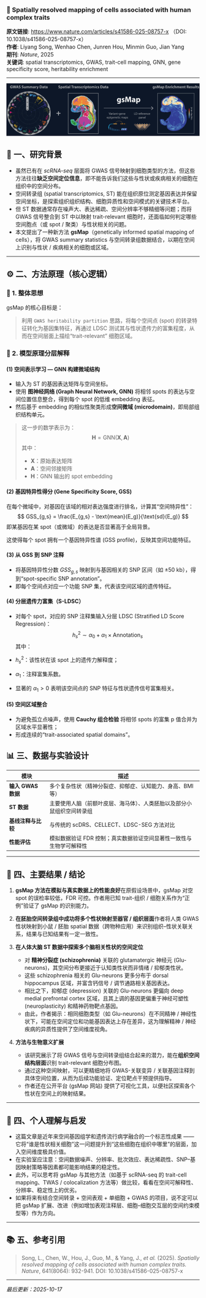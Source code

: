 ### 📄  Spatially resolved mapping of cells associated with human complex traits

**原文链接**: https://www.nature.com/articles/s41586-025-08757-x （DOI: 10.1038/s41586-025-08757-x） \
**作者**: Liyang Song, Wenhao Chen, Junren Hou, Minmin Guo, Jian Yang  \
**期刊**: *Nature*, 2025 \
**关键词**: spatial transcriptomics, GWAS, trait-cell mapping, GNN, gene specificity score, heritability enrichment

---
![1760683377199](image/2025-05-23_gsMap/1760683377199.png)
## 🧠 一、研究背景

- 虽然已有在 *scRNA-seq* 层面将 GWAS 信号映射到细胞类型的方法，但这些方法往往**缺乏空间定位信息**，即不能告诉我们这些与性状或疾病相关的细胞在组织中的空间分布。
- 空间转录组 (spatial transcriptomics, ST) 能在组织原位测定基因表达并保留空间坐标，是探索组织组织结构、细胞异质性和空间模式的关键技术平台。
- 但 ST 数据通常存在噪声大、表达稀疏、空间分辨率不够精细等问题；而将 GWAS 信号整合到 ST 中以映射 trait-relevant 细胞时，还面临如何判定哪些空间胞点（或 spot / 聚类）与性状相关的问题。
- 本文提出了一种新方法 **gsMap**（genetically informed spatial mapping of cells），将 GWAS summary statistics 与空间转录组数据结合，以期在空间上识别与性状 / 疾病相关的细胞或区域。

---

## ⚙️ 二、方法原理（核心逻辑）

### 🧩 1. 整体思想
gsMap 的核心目标是：  
> 利用 `GWAS heritability partition` 思路，将每个空间点 (spot) 的转录特征转化为基因集特征，再通过 LDSC 测试其与性状遗传力的富集程度，从而在空间层面上描绘“trait-relevant” 细胞区域。

### 🧠 2. 模型原理分层解释

#### (1) 空间表示学习 — GNN 构建微域结构
- 输入为 ST 的基因表达矩阵与空间坐标。  
- 使用 **图神经网络 (Graph Neural Network, GNN)** 将相邻 spots 的表达与空间位置信息整合，得到每个 spot 的低维 embedding 表征。  
- 然后基于 embedding 的相似性聚类形成**空间微域 (microdomain)**，即局部组织结构单元。

> 这一步的数学表示为：  
> $$
> \mathbf{H} = \text{GNN}(\mathbf{X}, \mathbf{A})
> $$
> 其中：  
> - $\mathbf{X}$：原始表达矩阵  
> - $\mathbf{A}$：空间邻接矩阵  
> - $\mathbf{H}$：GNN 输出的 spot embedding

#### (2) 基因特异性得分 (Gene Specificity Score, GSS)
在每个微域中，对基因在该域的相对表达强度进行排名，计算其“空间特异性”：
$$
GSS_{g,s} = \frac{E_{g,s} - \text{mean}(E_g)}{\text{sd}(E_g)}
$$
即某基因在某 spot（或微域）的表达是否显著高于全局背景。

这使得每个 spot 拥有一个基因特异性谱 (GSS profile)，反映其空间功能特征。

#### (3) 从 GSS 到 SNP 注释
- 将基因特异性分数 $GSS_{g,s}$ 映射到与基因相关的 SNP 区间（如 ±50 kb），得到“spot-specific SNP annotation”。  
- 即每个空间点对应一个功能 SNP 集，代表该空间区域的遗传特征。

#### (4) 分层遗传力富集（S-LDSC）
- 对每个 spot，对应的 SNP 注释集输入分层 LDSC (Stratified LD Score Regression)：  
$$
h^2_s \sim \alpha_0 + \alpha_1 \times \text{Annotation}_s
$$
其中：
- $h^2_s$：该性状在该 spot 上的遗传力解释度；
- $\alpha_1$：注释富集系数。

- 显著的 $\alpha_1 > 0$ 表明该空间点的 SNP 特征与性状遗传信号富集相关。

#### (5) 空间区域整合
- 为避免孤立点噪声，使用 **Cauchy 组合检验** 将相邻 spots 的富集 p 值合并为区域水平显著性；
- 形成连续的“trait-associated spatial domains”。



## 📊 三、数据与实验设计

| 模块 | 描述 |
|------|------|
| **输入 GWAS 数据** | 多个复杂性状（精神分裂症、抑郁症、认知能力、身高、BMI 等） |
| **ST 数据** | 主要使用人脑（前额叶皮层、海马体）、人类胚胎以及部分小鼠组织空间转录组 |
| **基线注释与比较** | 与传统的 scDRS、CELLECT、LDSC-SEG 方法对比 |
| **性能评估** | 模拟数据验证 FDR 控制；真实数据验证空间显著性一致性与生物学可解释性 |                                         |

---

## 🧩 四、主要结果 / 结论

1. **gsMap 方法在模拟与真实数据上的性能良好**在原假设场景中，gsMap 对空 spot 的误检率较低，FDR 可控。作者用已知 trait-组织 / 细胞关系作为“正例”验证了 gsMap 的识别能力。
2. **在胚胎空间转录组中成功将多个性状映射至器官 / 组织层面**作者将人类 GWAS 性状映射到小鼠 / 胚胎 spatial 数据（跨物种应用）来识别组织–性状关联关系，结果与已知结果有一定一致性。
3. **在人体大脑 ST 数据中探索多个脑相关性状的空间定位**

   - 对 **精神分裂症 (schizophrenia)** 关联的 glutamatergic 神经元 (Glu-neurons)，其空间分布更接近于认知类性状而非情绪 / 抑郁类性状。
   - 这些 schizophrenia 相关的 Glu-neurons 更多分布于 dorsal hippocampus 区域，并富含钙信号 / 调节通路相关基因表达。
   - 相比之下，抑郁症 (depression) 关联的 Glu-neurons 更偏向 deep medial prefrontal cortex 区域，且其上调的基因更偏重于神经可塑性 (neuroplasticity) 和精神药物靶点基因。
   - 由此，作者揭示：相同细胞类型（如 Glu-neurons）在不同精神 / 神经性状下，可能在空间定位和功能基因表达上存在差异，这为理解精神 / 神经疾病的异质性提供了空间维度视角。
4. **方法与生物意义扩展**

   - 该研究展示了将 GWAS 信号与空间转录组结合起来的潜力，能在**组织空间结构层面**识别 trait-relevant 细胞分布图。
   - 通过这种空间映射，可以更精细地将 GWAS-关联变异 / 关联基因注释到具体空间位置，从而为后续功能验证、定位靶点干预提供指导。
   - 作者还在公开平台 (gsMap 网站) 提供了可视化工具，以便社区探索各个性状在空间上的映射结果。

---

## 💬 四、个人理解与启发

- 这篇文章是近年来空间基因组学和遗传流行病学融合的一个标志性成果 —— 它将“谁是性状相关细胞”这一问题提升到“这些细胞在组织中哪里”的层面，加入空间维度极具价值。
- 在实验室应注意：空间数据噪声、分辨率、批次效应、表达稀疏性、SNP–基因映射策略等因素都可能影响结果的稳定性。
- 此外，可以思考将 gsMap 与其他方法（如基于 scRNA-seq 的 trait-cell mapping、TWAS / colocalization 方法等）做比较，看看在空间可解释性、分辨率、稳定性上的优劣。
- 如果将来有结合空间转录 + 空间表观 + 单细胞 + GWAS 的项目，说不定可以把 gsMap 扩展、改进（例如增加表观注释层、细胞–细胞交互层的空间约束模型等）作为方向。

---

## 📚 五、参考引用

> Song, L., Chen, W., Hou, J., Guo, M., & Yang, J., *et al.* (2025). *Spatially resolved mapping of cells associated with human complex traits.* *Nature*, 641(8064): 932-941. DOI: 10.1038/s41586-025-08757-x

---

*最后更新：2025-10-17*
